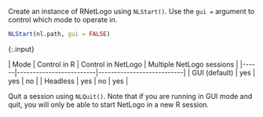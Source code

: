 ---
---

Create an instance of RNetLogo using `NLStart()`. Use the `gui =` argument to control which mode to operate in. 



~~~r
NLStart(nl.path, gui = FALSE)
~~~
{:.input}


| Mode | Control in R | Control in NetLogo | Multiple NetLogo sessions |
|------|-------------------------|---------------------------|
| GUI (default) | yes | yes | no |
| Headless | yes | no | yes |



Quit a session using `NLQuit()`. Note that if you are running in GUI mode and quit, you will only be able to start NetLogo in a new R session. 

